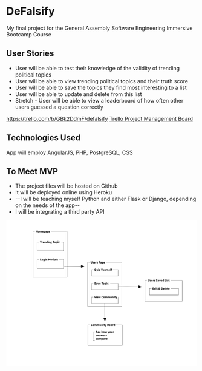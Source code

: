 # DeFalsify
My final project for the General Assembly Software Engineering Immersive Bootcamp Course

## User Stories
 * User will be able to test their knowledge of the validity of trending political topics
 * User will be able to view trending political topics and their truth score
 * User will be able to save the topics they find most interesting to a list
 * User will be able to update and delete from this list
 * Stretch - User will be able to view a leaderboard of how often other users guessed a question correctly

https://trello.com/b/GBk2DdmF/defalsify
[ Trello Project Management Board](https://trello.com/b/GBk2DdmF/defalsify)

## Technologies Used
App will employ AngularJS, PHP, PostgreSQL, CSS

## To Meet MVP
* The project files will be hosted on Github
* It will be deployed online using Heroku
* --I will be teaching myself Python and either Flask or Django, depending on the needs of the app--  
* I will be integrating a third party API

![alt text](./wireframe.png)
